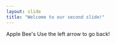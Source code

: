 ```yaml
---
layout: slide
title: "Welcome to our second slide!"
---
```

Apple Bee's
Use the left arrow to go back!
